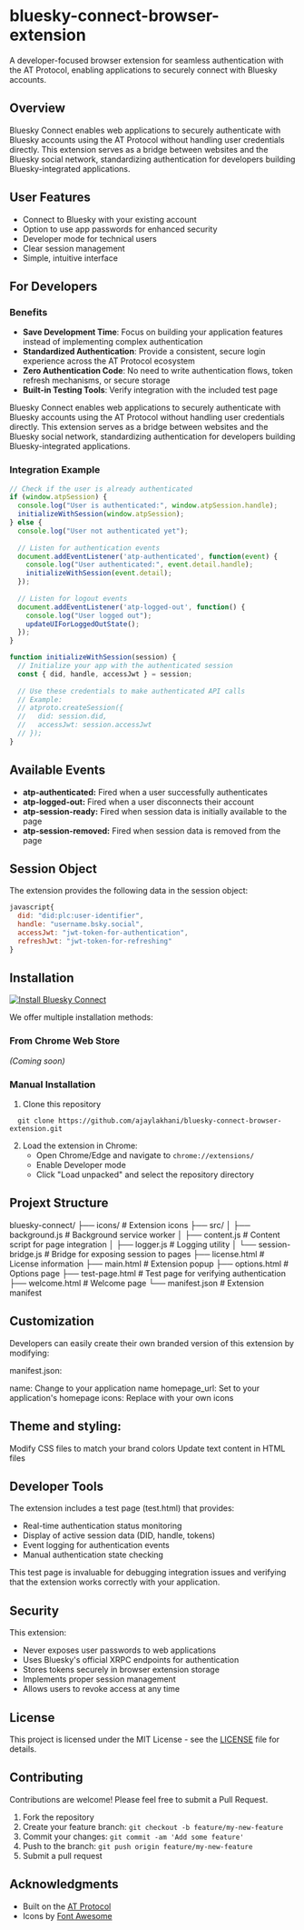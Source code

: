 # bluesky-connect-browser-extension
A developer-focused browser extension for seamless authentication with the AT Protocol, enabling applications to securely connect with Bluesky accounts.

## Overview

Bluesky Connect enables web applications to securely authenticate with Bluesky accounts using the AT Protocol without handling user credentials directly. This extension serves as a bridge between websites and the Bluesky social network, standardizing authentication for developers building Bluesky-integrated applications.

## User Features
- Connect to Bluesky with your existing account
- Option to use app passwords for enhanced security
- Developer mode for technical users
- Clear session management
- Simple, intuitive interface
  
## For Developers

### Benefits

- **Save Development Time**: Focus on building your application features instead of implementing complex authentication
- **Standardized Authentication**: Provide a consistent, secure login experience across the AT Protocol ecosystem
- **Zero Authentication Code**: No need to write authentication flows, token refresh mechanisms, or secure storage
- **Built-in Testing Tools**: Verify integration with the included test page

Bluesky Connect enables web applications to securely authenticate with Bluesky accounts using the AT Protocol without handling user credentials directly. This extension serves as a bridge between websites and the Bluesky social network, standardizing authentication for developers building Bluesky-integrated applications.

### Integration Example

```javascript
// Check if the user is already authenticated
if (window.atpSession) {
  console.log("User is authenticated:", window.atpSession.handle);
  initializeWithSession(window.atpSession);
} else {
  console.log("User not authenticated yet");
  
  // Listen for authentication events
  document.addEventListener('atp-authenticated', function(event) {
    console.log("User authenticated:", event.detail.handle);
    initializeWithSession(event.detail);
  });
  
  // Listen for logout events
  document.addEventListener('atp-logged-out', function() {
    console.log("User logged out");
    updateUIForLoggedOutState();
  });
}

function initializeWithSession(session) {
  // Initialize your app with the authenticated session
  const { did, handle, accessJwt } = session;
  
  // Use these credentials to make authenticated API calls
  // Example:
  // atproto.createSession({
  //   did: session.did,
  //   accessJwt: session.accessJwt
  // });
}
```

## Available Events
- **atp-authenticated:** Fired when a user successfully authenticates
- **atp-logged-out:** Fired when a user disconnects their account
- **atp-session-ready:** Fired when session data is initially available to the page
- **atp-session-removed:** Fired when session data is removed from the page

## Session Object
The extension provides the following data in the session object:

```javascript
javascript{
  did: "did:plc:user-identifier",
  handle: "username.bsky.social",
  accessJwt: "jwt-token-for-authentication",
  refreshJwt: "jwt-token-for-refreshing"
}
```

## Installation
[![Install Bluesky Connect](https://img.shields.io/badge/Install-Bluesky%20Connect-1185FE?style=for-the-badge&logo=github)](https://ajaylakhani.co.uk/bluesky-connect-chrome-extension/)

We offer multiple installation methods:

### From Chrome Web Store
*(Coming soon)*

### Manual Installation
1. Clone this repository
 ```
   git clone https://github.com/ajaylakhani/bluesky-connect-browser-extension.git
   ```
2. Load the extension in Chrome:
   - Open Chrome/Edge and navigate to `chrome://extensions/`
   - Enable Developer mode
   - Click "Load unpacked"  and select the repository directory

## Projext Structure
bluesky-connect/
├── icons/                # Extension icons
├── src/
│   ├── background.js     # Background service worker
│   ├── content.js        # Content script for page integration
│   ├── logger.js         # Logging utility
│   └── session-bridge.js # Bridge for exposing session to pages
├── license.html          # License information
├── main.html             # Extension popup
├── options.html          # Options page
├── test-page.html        # Test page for verifying authentication
├── welcome.html          # Welcome page
└── manifest.json         # Extension manifest

## Customization
Developers can easily create their own branded version of this extension by modifying:

manifest.json:

name: Change to your application name
homepage_url: Set to your application's homepage
icons: Replace with your own icons

## Theme and styling:

Modify CSS files to match your brand colors
Update text content in HTML files

## Developer Tools
The extension includes a test page (test.html) that provides:
- Real-time authentication status monitoring
- Display of active session data (DID, handle, tokens)
- Event logging for authentication events
- Manual authentication state checking

This test page is invaluable for debugging integration issues and verifying that the extension works correctly with your application.

## Security
This extension:
- Never exposes user passwords to web applications
- Uses Bluesky's official XRPC endpoints for authentication
- Stores tokens securely in browser extension storage
- Implements proper session management
- Allows users to revoke access at any time

## License

This project is licensed under the MIT License - see the [LICENSE](LICENSE) file for details.

## Contributing

Contributions are welcome! Please feel free to submit a Pull Request.

1. Fork the repository
2. Create your feature branch: `git checkout -b feature/my-new-feature`
3. Commit your changes: `git commit -am 'Add some feature'`
4. Push to the branch: `git push origin feature/my-new-feature`
5. Submit a pull request

## Acknowledgments

- Built on the [AT Protocol](https://atproto.com/)
- Icons by [Font Awesome](https://fontawesome.com/)

